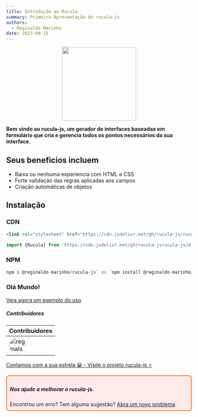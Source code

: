```yaml
---
title: Introdução ao Rucula
summary: Primeira Apresentação do rucula-js
authors:
  - Reginaldo Marinho
date: 2023-09-15
---
```


<p align="center">
  <img src="https://raw.githubusercontent.com/reginaldo-marinho/rucula-js/b76e809a44a66de3733e30388e29d672c8b61011/docs/assets/rucula.svg" style="width:200px">
</p>

**Bem vindo ao rucula-js, um gerador de interfaces baseadas em formulário que cria e gerencia todos os pontos necessários da sua interface.** 


## Seus beneficios incluem

- Baixa ou nenhuma experiencia com HTML e CSS
- Forte validação das regras aplicadas aos campos
- Criação automáticas de objetos


## Instalação

### CDN
```html
<link rel="stylesheet" href="https://cdn.jsdelivr.net/gh/rucula-js/rucula-js/dist/style/style.css"/>
```
```js
import {Rucula} from 'https://cdn.jsdelivr.net/gh/rucula-jsrucula-js/dist/rucula.js'
```

### NPM
```js
npm i @reginaldo-marinho/rucula-js` ou `npm install @reginaldo-marinho/rucula-js`
```

### Olá Mundo!

[Veja agora um exemplo do uso](./docs/docs/exemples/hello-world.html)
##### Contribuidores

|Contribuidores|
|-|
|<a href="https://github.com/reginaldo-marinho"><img width="45px" height="45px" style="border-radius:30px" alt="reginalso-marinho" title="TheLarkInn" src="https://avatars.githubusercontent.com/u/60780631?v=4"></a>|

<a href="https://github.com/rucula-js/rucula-js">Contamos com a sua estrela 😀 - Visite o projeto rucula-js ⭐</a>

<div style="
    border: 2px solid #ff7906;
    border-radius: 8PX;
    padding: 8px;
    background-color: #ffeaea;
    ">
    <h5>Nos ajude a melhorar o rucula-js.</h5>
    Encontrou um erro? Tem alguma sugestão?  <a href="https://github.com/rucula-js/rucula-js/issues">Abra um novo problema</a><br>    
</div>

